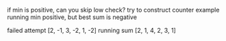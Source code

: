 if min is positive, can you skip low check?
try to construct counter example
running min positive, but best sum is negative

failed attempt
[2, -1, 3, -2, 1, -2]
running sum
[2, 1, 4, 2, 3, 1]

